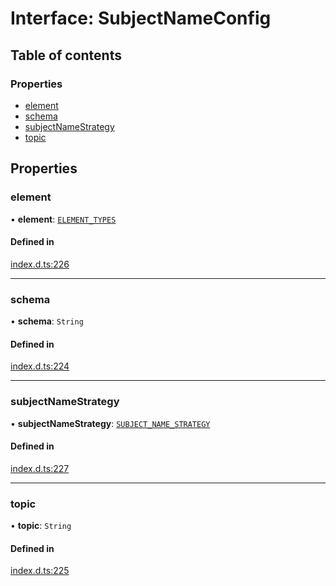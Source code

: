 # Interface: SubjectNameConfig

## Table of contents

### Properties

- [element](SubjectNameConfig.md#element)
- [schema](SubjectNameConfig.md#schema)
- [subjectNameStrategy](SubjectNameConfig.md#subjectnamestrategy)
- [topic](SubjectNameConfig.md#topic)

## Properties

### element

• **element**: [`ELEMENT_TYPES`](../enums/ELEMENT_TYPES.md)

#### Defined in

[index.d.ts:226](https://github.com/mostafa/xk6-kafka/blob/main/api-docs/index.d.ts#L226)

___

### schema

• **schema**: `String`

#### Defined in

[index.d.ts:224](https://github.com/mostafa/xk6-kafka/blob/main/api-docs/index.d.ts#L224)

___

### subjectNameStrategy

• **subjectNameStrategy**: [`SUBJECT_NAME_STRATEGY`](../enums/SUBJECT_NAME_STRATEGY.md)

#### Defined in

[index.d.ts:227](https://github.com/mostafa/xk6-kafka/blob/main/api-docs/index.d.ts#L227)

___

### topic

• **topic**: `String`

#### Defined in

[index.d.ts:225](https://github.com/mostafa/xk6-kafka/blob/main/api-docs/index.d.ts#L225)
